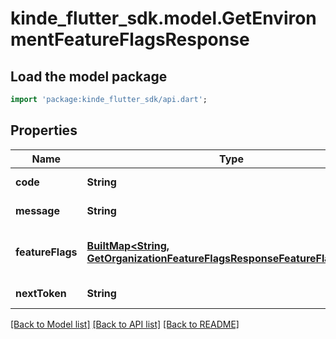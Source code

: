 # kinde_flutter_sdk.model.GetEnvironmentFeatureFlagsResponse

## Load the model package
```dart
import 'package:kinde_flutter_sdk/api.dart';
```

## Properties
Name | Type | Description | Notes
------------ | ------------- | ------------- | -------------
**code** | **String** | Response code. | [optional] 
**message** | **String** | Response message. | [optional] 
**featureFlags** | [**BuiltMap&lt;String, GetOrganizationFeatureFlagsResponseFeatureFlagsValue&gt;**](GetOrganizationFeatureFlagsResponseFeatureFlagsValue.md) | The environment's feature flag settings. | [optional] 
**nextToken** | **String** | Pagination token. | [optional] 

[[Back to Model list]](../README.md#documentation-for-models) [[Back to API list]](../README.md#documentation-for-api-endpoints) [[Back to README]](../README.md)


